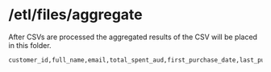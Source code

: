 # /etl/files/aggregate

After CSVs are processed the aggregated results of the CSV will be placed in this folder.

```csv
customer_id,full_name,email,total_spent_aud,first_purchase_date,last_purchase_date
```